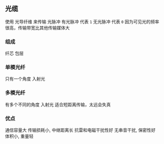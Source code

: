 ##  光缆
使用 光导纤维 来传输 光脉冲
有光脉冲 代表 `1` 
无光脉冲 代表 `0` 
因为可见光的频率很高，传输带宽比其他传输媒体大

###   组成
纤芯 
包层 

###   单模光纤
只有一个角度 入射光

###   多模光纤
有多个不同的角度 入射光
适合短距离传输，太远会失真

###   优点
通信容量大
传输损耗小, 中继距离长 
抗雷和电磁干扰性好 
无串音干扰, 保密性好 
体积小, 重量轻 
